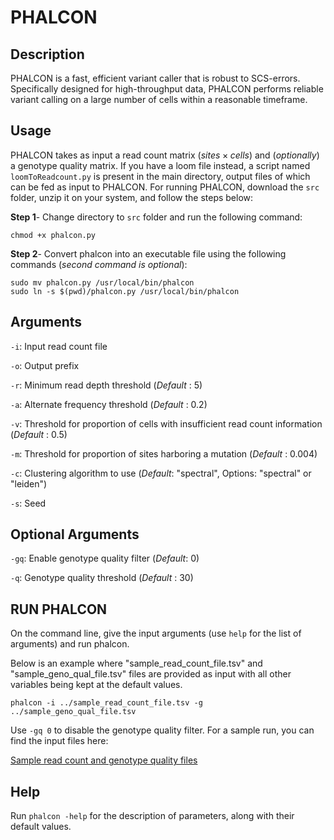 # PHALCON
## Description
PHALCON is a fast, efficient variant caller that is robust to SCS-errors. Specifically designed for high-throughput data, PHALCON performs reliable variant calling on a large number of cells within a reasonable timeframe. 

## Usage
PHALCON takes as input a read count matrix $(sites \times cells)$ and (_optionally_) a genotype quality matrix. If you have a loom file instead, a script named ```loomToReadcount.py``` is present in the main directory, output files of which can be fed as input to PHALCON.
For running PHALCON, download the ```src``` folder, unzip it on your system, and follow the steps below:

**Step 1**- Change directory to ```src``` folder and run the following command:
```
chmod +x phalcon.py
```
**Step 2**- Convert phalcon into an executable file using the following commands (_second command is optional_):
```
sudo mv phalcon.py /usr/local/bin/phalcon
sudo ln -s $(pwd)/phalcon.py /usr/local/bin/phalcon
```
## Arguments
```-i```: Input read count file

```-o```: Output prefix

```-r```: Minimum read depth threshold (_Default_ : 5)

```-a```: Alternate frequency threshold (_Default_ : 0.2)

```-v```: Threshold for proportion of cells with insufficient read count information (_Default_ : 0.5)

```-m```: Threshold for proportion of sites harboring a mutation (_Default_ : 0.004)

```-c```: Clustering algorithm to use (_Default_: "spectral", Options: "spectral" or "leiden")

```-s```: Seed

## Optional Arguments
```-gq```: Enable genotype quality filter (_Default_: 0)

```-q```: Genotype quality threshold (_Default_ : 30)


## RUN PHALCON

On the command line, give the input arguments (use ```help``` for the list of arguments) and run phalcon.

Below is an example where "sample_read_count_file.tsv" and "sample_geno_qual_file.tsv" files are provided as input with all other variables being kept at the default values.
```
phalcon -i ../sample_read_count_file.tsv -g ../sample_geno_qual_file.tsv
```
Use ```-gq 0``` to disable the genotype quality filter. For a sample run, you can find the input files here:

[Sample read count and genotype quality files](https://drive.google.com/drive/u/1/folders/1DuhxBdxZNmsljerC1NVS12M_1r0B4Sbw)

## Help
Run ```phalcon -help``` for the description of parameters, along with their default values.
